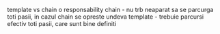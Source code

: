 template vs chain o responsability
chain - nu trb neaparat sa se parcurga toti pasii, in cazul chain se opreste undeva
template - trebuie parcursi efectiv toti pasii, care sunt bine definiti